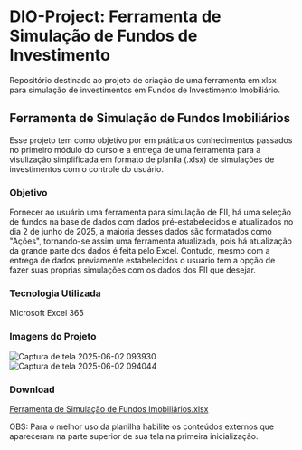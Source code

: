 # DIO-Project: Ferramenta de Simulação de Fundos de Investimento
Repositório destinado ao projeto de criação de uma ferramenta em xlsx para simulação de investimentos em Fundos de Investimento Imobiliário.

## Ferramenta de Simulação de Fundos Imobiliários

Esse projeto tem como objetivo por em prática os conhecimentos passados no primeiro módulo do curso e a entrega de uma ferramenta para a visulização simplificada em formato de planila (.xlsx) de simulações de investimentos com o controle do usuário.

### Objetivo

Fornecer ao usuário uma ferramenta para simulação de FII, há uma seleção de fundos na base de dados com dados pré-estabelecidos e atualizados no dia 2 de junho de 2025, a maioria desses dados são formatados como "Ações", tornando-se assim uma ferramenta atualizada, pois há atualização da grande parte dos dados é feita pelo Excel. Contudo, mesmo com a entrega de dados previamente estabelecidos o usuário tem a opção de fazer suas próprias simulações com os dados dos FII que desejar.

### Tecnologia Utilizada
Microsoft Excel 365

### Imagens do Projeto

![Captura de tela 2025-06-02 093930](https://github.com/user-attachments/assets/80cd5e09-8d69-4c86-bef2-6b0408b017c1)
![Captura de tela 2025-06-02 094044](https://github.com/user-attachments/assets/cd2b8528-b297-436e-9288-5351ee946568)

### Download


[Ferramenta de Simulação de Fundos Imobiliários.xlsx](https://github.com/user-attachments/files/20551822/Ferramenta.de.Simulacao.de.Fundos.Imobiliarios.xlsx)

OBS: Para o melhor uso da planilha habilite os conteúdos externos que apareceram na parte superior de sua tela na primeira inicialização.
